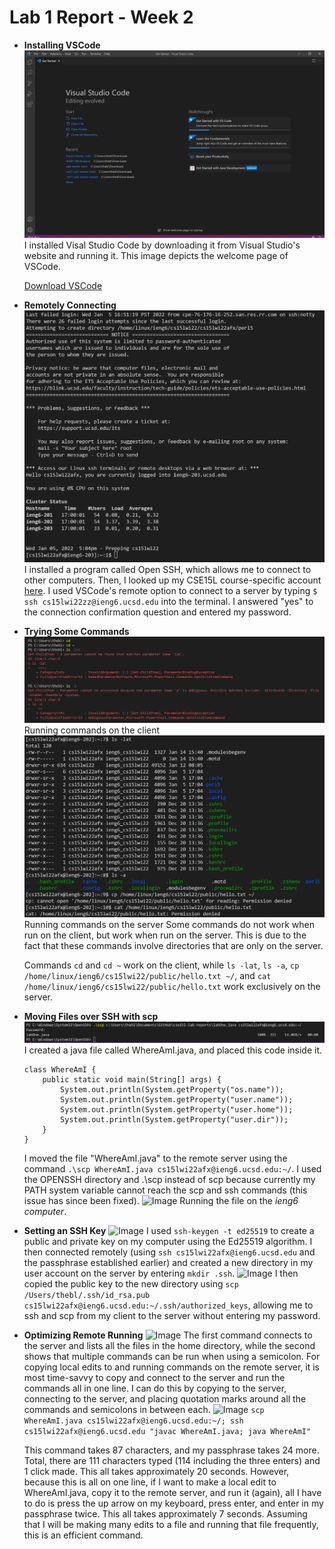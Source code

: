 # Lab 1 Report - Week 2
* **Installing VSCode**
![Image](https://raw.githubusercontent.com/taniachen/cse15l-lab-reports/main/img1.png)
I installed Visal Studio Code by downloading it from Visual Studio's website and running it. This image depicts the welcome page of VSCode.

    [Download VSCode](https://code.visualstudio.com/)

* **Remotely Connecting**
![Image](https://raw.githubusercontent.com/taniachen/cse15l-lab-reports/main/img2.png)
I installed a program called Open SSH, which allows me to connect to other computers. Then, I looked up my CSE15L course-specific account [here](https://sdacs.ucsd.edu/~icc/index.php).
I used VSCode's remote option to connect to a server by typing   ```$ ssh cs15lwi22zz@ieng6.ucsd.edu```
into the terminal. I answered "yes" to the connection confirmation question and entered my password.

* **Trying Some Commands**
![Image](https://raw.githubusercontent.com/taniachen/cse15l-lab-reports/main/img3.png)
Running commands on the client
![Image](https://raw.githubusercontent.com/taniachen/cse15l-lab-reports/main/img4.png)
Running commands on the server
Some commands do not work when run on the client, but work when run on the server. This is due to the fact that these commands involve directories that are only on the server.

    Commands ```cd``` and ```cd ~``` work on the client, while ```ls -lat```, ```ls -a```, ```cp /home/linux/ieng6/cs15lwi22/public/hello.txt ~/```, and ```cat /home/linux/ieng6/cs15lwi22/public/hello.txt``` work exclusively on the server.

* **Moving Files over SSH with scp**
![Image](https://raw.githubusercontent.com/taniachen/cse15l-lab-reports/main/img5.png)
I created a java file called WhereAmI.java, and placed this code inside it.
    ```
    class WhereAmI {
        public static void main(String[] args) {
            System.out.println(System.getProperty("os.name"));
            System.out.println(System.getProperty("user.name"));
            System.out.println(System.getProperty("user.home"));
            System.out.println(System.getProperty("user.dir"));
        }
  }
  ```
    I moved the file "WhereAmI.java" to the remote server using the command ```.\scp WhereAmI.java cs15lwi22afx@ieng6.ucsd.edu:~/```. I used the OPENSSH directory and .\scp instead of scp because currently my PATH system variable cannot reach the scp and ssh commands (this issue has since been fixed).
![Image](https://raw.githubusercontent.com/taniachen/cse15l-lab-reports/main/lab1img.png)
Running the file on the *ieng6 computer*.

* **Setting an SSH Key**
![Image](https://raw.githubusercontent.com/taniachen/cse15l-lab-reports/main/img10.png)
I used ```ssh-keygen -t ed25519``` to create a public and private key on my computer using the Ed25519 algorithm.
I then connected remotely (using ```ssh cs15lwi22afx@ieng6.ucsd.edu``` and the passphrase established earlier) and created a new directory in my user account on the server by entering ```mkdir .ssh```.
![Image](https://raw.githubusercontent.com/taniachen/cse15l-lab-reports/main/img11.png)
I then copied the public key to the new directory using
```scp /Users/thebl/.ssh/id_rsa.pub cs15lwi22afx@ieng6.ucsd.edu:~/.ssh/authorized_keys```, allowing me to ssh and scp from my client to the server without entering my password.

* **Optimizing Remote Running**
![Image](https://raw.githubusercontent.com/taniachen/cse15l-lab-reports/main/img12.png)
The first command connects to the server and lists all the files in the home directory, while the second shows that multiple commands can be run when using a semicolon.
For copying local edits to and running commands on the remote server, it is most time-savvy to copy and connect to the server and run the commands all in one line. I can do this by copying to the server, connecting to the server, and placing quotation marks around all the commands and semicolons in between each.
![Image](https://raw.githubusercontent.com/taniachen/cse15l-lab-reports/main/img13.png)
```scp WhereAmI.java cs15lwi22afx@ieng6.ucsd.edu:~/; ssh cs15lwi22afx@ieng6.ucsd.edu "javac WhereAmI.java; java WhereAmI"```

    This command takes 87 characters, and my passphrase takes 24 more. Total, there are 111 characters typed (114 including the three enters) and 1 click made. This all takes approximately 20 seconds. However, because this is all on one line, if I want to make a local edit to WhereAmI.java, copy it to the remote server, and run it (again), all I have to do is press the up arrow on my keyboard, press enter, and enter in my passphrase twice. This all takes approximately 7 seconds. Assuming that I will be making many edits to a file and running that file frequently, this is an efficient command.  
